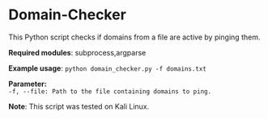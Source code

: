 # Domain-Checker

This Python script checks if domains from a file are active by pinging them.

**Required modules**: subprocess,argparse

**Example usage**: `python domain_checker.py -f domains.txt`

**Parameter:**<br>
`-f, --file: Path to the file containing domains to ping.`<br>

**Note**:
This script was tested on Kali Linux.
